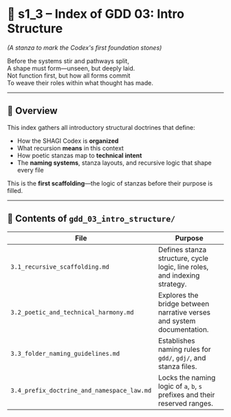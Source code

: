 # 📘 s1_3 – Index of GDD 03: Intro Structure

*(A stanza to mark the Codex's first foundation stones)*

Before the systems stir and pathways split,  
A shape must form—unseen, but deeply laid.  
Not function first, but how all forms commit  
To weave their roles within what thought has made.  

---

## 🧭 Overview

This index gathers all introductory structural doctrines that define:

- How the SHAGI Codex is **organized**
- What recursion **means** in this context
- How poetic stanzas map to **technical intent**
- The **naming systems**, stanza layouts, and recursive logic that shape every file

This is the **first scaffolding**—the logic of stanzas before their purpose is filled.

---

## 📂 Contents of `gdd_03_intro_structure/`

| File | Purpose |
|------|---------|
| `3.1_recursive_scaffolding.md` | Defines stanza structure, cycle logic, line roles, and indexing strategy. |
| `3.2_poetic_and_technical_harmony.md` | Explores the bridge between narrative verses and system documentation. |
| `3.3_folder_naming_guidelines.md` | Establishes naming rules for `gdd/`, `gdj/`, and stanza files. |
| `3.4_prefix_doctrine_and_namespace_law.md` | Locks the naming logic of `a`, `b`, `s` prefixes and their reserved ranges. |
